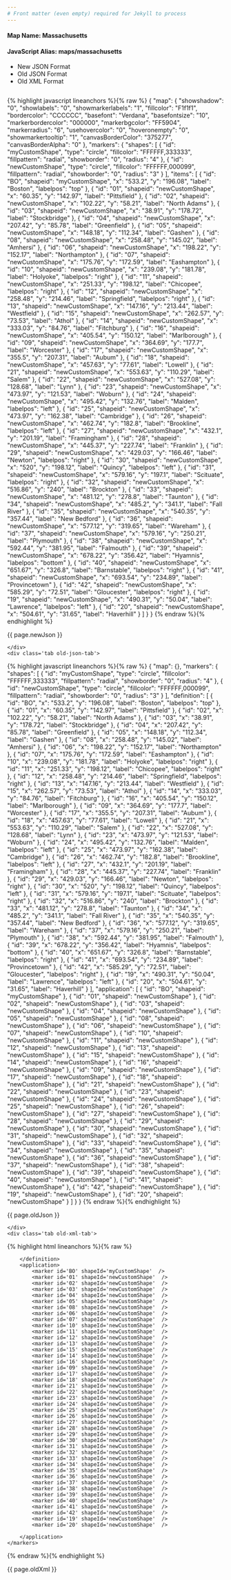 ```yaml
---
# Front matter (even empty) required for Jekyll to process
---
```


#### Map Name: Massachusetts

#### JavaScript Alias: maps/massachusetts


<ul class='code-tabs'>
    <li class='active'>
        <a data-toggle='new-json'>New JSON Format</a>
    </li>
    <li>
        <a data-toggle='old-json'>Old JSON Format</a>
    </li>
    <li>
        <a data-toggle='old-xml'>Old XML Format</a>
    </li>
</ul>
<div class='tab-content'>
    <pre class='plain-code'></pre>
    <div class='tab new-json-tab active'>
{% highlight javascript lineanchors %}{% raw %}
{
    "map": {
        "showshadow": "0",
        "showlabels": "0",
        "showmarkerlabels": "1",
        "fillcolor": "F1f1f1",
        "bordercolor": "CCCCCC",
        "basefont": "Verdana",
        "basefontsize": "10",
        "markerbordercolor": "000000",
        "markerbgcolor": "FF5904",
        "markerradius": "6",
        "usehovercolor": "0",
        "hoveronempty": "0",
        "showmarkertooltip": "1",
        "canvasBorderColor": "375277",
        "canvasBorderAlpha": "0"
    },
    "markers": {
        "shapes": [
            {
                "id": "myCustomShape",
                "type": "circle",
                "fillcolor": "FFFFFF,333333",
                "fillpattern": "radial",
                "showborder": "0",
                "radius": "4"
            },
            {
                "id": "newCustomShape",
                "type": "circle",
                "fillcolor": "FFFFFF,000099",
                "fillpattern": "radial",
                "showborder": "0",
                "radius": "3"
            }
        ],
        "items": [
            {
                "id": "BO",
                "shapeid": "myCustomShape",
                "x": "533.2",
                "y": "196.08",
                "label": "Boston",
                "labelpos": "top"
            },
            {
                "id": "01",
                "shapeid": "newCustomShape",
                "x": "60.35",
                "y": "142.97",
                "label": "Pittsfield"
            },
            {
                "id": "02",
                "shapeid": "newCustomShape",
                "x": "102.22",
                "y": "58.21",
                "label": "North Adams"
            },
            {
                "id": "03",
                "shapeid": "newCustomShape",
                "x": "38.91",
                "y": "178.72",
                "label": "Stockbridge"
            },
            {
                "id": "04",
                "shapeid": "newCustomShape",
                "x": "207.42",
                "y": "85.78",
                "label": "Greenfield"
            },
            {
                "id": "05",
                "shapeid": "newCustomShape",
                "x": "148.18",
                "y": "112.34",
                "label": "Gashen"
            },
            {
                "id": "08",
                "shapeid": "newCustomShape",
                "x": "258.48",
                "y": "145.02",
                "label": "Amhersi"
            },
            {
                "id": "06",
                "shapeid": "newCustomShape",
                "x": "198.22",
                "y": "152.17",
                "label": "Northampton"
            },
            {
                "id": "07",
                "shapeid": "newCustomShape",
                "x": "175.76",
                "y": "172.59",
                "label": "Eashampton"
            },
            {
                "id": "10",
                "shapeid": "newCustomShape",
                "x": "239.08",
                "y": "181.78",
                "label": "Holyoke",
                "labelpos": "right"
            },
            {
                "id": "11",
                "shapeid": "newCustomShape",
                "x": "251.33",
                "y": "198.12",
                "label": "Chicopee",
                "labelpos": "right"
            },
            {
                "id": "12",
                "shapeid": "newCustomShape",
                "x": "258.48",
                "y": "214.46",
                "label": "Springfield",
                "labelpos": "right"
            },
            {
                "id": "13",
                "shapeid": "newCustomShape",
                "x": "147.16",
                "y": "213.44",
                "label": "Westfield"
            },
            {
                "id": "15",
                "shapeid": "newCustomShape",
                "x": "262.57",
                "y": "73.53",
                "label": "Athol"
            },
            {
                "id": "14",
                "shapeid": "newCustomShape",
                "x": "333.03",
                "y": "84.76",
                "label": "Fitchburg"
            },
            {
                "id": "16",
                "shapeid": "newCustomShape",
                "x": "405.54",
                "y": "150.12",
                "label": "Marlborough"
            },
            {
                "id": "09",
                "shapeid": "newCustomShape",
                "x": "364.69",
                "y": "177.7",
                "label": "Worcester"
            },
            {
                "id": "17",
                "shapeid": "newCustomShape",
                "x": "355.5",
                "y": "207.31",
                "label": "Aubum"
            },
            {
                "id": "18",
                "shapeid": "newCustomShape",
                "x": "457.63",
                "y": "77.61",
                "label": "Lowell"
            },
            {
                "id": "21",
                "shapeid": "newCustomShape",
                "x": "553.63",
                "y": "110.29",
                "label": "Salem"
            },
            {
                "id": "22",
                "shapeid": "newCustomShape",
                "x": "527.08",
                "y": "128.68",
                "label": "Lynn"
            },
            {
                "id": "23",
                "shapeid": "newCustomShape",
                "x": "473.97",
                "y": "121.53",
                "label": "Woburn"
            },
            {
                "id": "24",
                "shapeid": "newCustomShape",
                "x": "495.42",
                "y": "132.76",
                "label": "Malden",
                "labelpos": "left"
            },
            {
                "id": "25",
                "shapeid": "newCustomShape",
                "x": "473.97",
                "y": "162.38",
                "label": "Cambridge"
            },
            {
                "id": "26",
                "shapeid": "newCustomShape",
                "x": "462.74",
                "y": "182.8",
                "label": "Brookline",
                "labelpos": "left"
            },
            {
                "id": "27",
                "shapeid": "newCustomShape",
                "x": "432.1",
                "y": "201.19",
                "label": "Framingham"
            },
            {
                "id": "28",
                "shapeid": "newCustomShape",
                "x": "445.37",
                "y": "227.74",
                "label": "Franklin"
            },
            {
                "id": "29",
                "shapeid": "newCustomShape",
                "x": "429.03",
                "y": "166.46",
                "label": "Newton",
                "labelpos": "right"
            },
            {
                "id": "30",
                "shapeid": "newCustomShape",
                "x": "520",
                "y": "198.12",
                "label": "Quincy",
                "labelpos": "left"
            },
            {
                "id": "31",
                "shapeid": "newCustomShape",
                "x": "579.16",
                "y": "197.1",
                "label": "Scituate",
                "labelpos": "right"
            },
            {
                "id": "32",
                "shapeid": "newCustomShape",
                "x": "516.86",
                "y": "240",
                "label": "Brockton"
            },
            {
                "id": "33",
                "shapeid": "newCustomShape",
                "x": "481.12",
                "y": "278.8",
                "label": "Taunton"
            },
            {
                "id": "34",
                "shapeid": "newCustomShape",
                "x": "485.2",
                "y": "341.1",
                "label": "Fall River"
            },
            {
                "id": "35",
                "shapeid": "newCustomShape",
                "x": "540.35",
                "y": "357.44",
                "label": "New Bedford"
            },
            {
                "id": "36",
                "shapeid": "newCustomShape",
                "x": "577.12",
                "y": "319.65",
                "label": "Wareham"
            },
            {
                "id": "37",
                "shapeid": "newCustomShape",
                "x": "579.16",
                "y": "250.21",
                "label": "Plymouth"
            },
            {
                "id": "38",
                "shapeid": "newCustomShape",
                "x": "592.44",
                "y": "381.95",
                "label": "Falmouth"
            },
            {
                "id": "39",
                "shapeid": "newCustomShape",
                "x": "678.22",
                "y": "356.42",
                "label": "Hyamnis",
                "labelpos": "bottom"
            },
            {
                "id": "40",
                "shapeid": "newCustomShape",
                "x": "651.67",
                "y": "326.8",
                "label": "Barnstable",
                "labelpos": "right"
            },
            {
                "id": "41",
                "shapeid": "newCustomShape",
                "x": "693.54",
                "y": "234.89",
                "label": "Provincetown"
            },
            {
                "id": "42",
                "shapeid": "newCustomShape",
                "x": "585.29",
                "y": "72.51",
                "label": "Gloucester",
                "labelpos": "right"
            },
            {
                "id": "19",
                "shapeid": "newCustomShape",
                "x": "490.31",
                "y": "50.04",
                "label": "Lawrence",
                "labelpos": "left"
            },
            {
                "id": "20",
                "shapeid": "newCustomShape",
                "x": "504.61",
                "y": "31.65",
                "label": "Haverhill"
            }
        ]
    }
}
{% endraw %}{% endhighlight %}


<p class='text-success'>{{ page.newJson }}</p>

    </div>
    <div class='tab old-json-tab'>
{% highlight javascript lineanchors %}{% raw %}
{
    "map": {},
    "markers": {
        "shapes": [
            {
                "id": "myCustomShape",
                "type": "circle",
                "fillcolor": "FFFFFF,333333",
                "fillpattern": "radial",
                "showborder": "0",
                "radius": "4"
            },
            {
                "id": "newCustomShape",
                "type": "circle",
                "fillcolor": "FFFFFF,000099",
                "fillpattern": "radial",
                "showborder": "0",
                "radius": "3"
            }
        ],
        "definition": [
            {
                "id": "BO",
                "x": "533.2",
                "y": "196.08",
                "label": "Boston",
                "labelpos": "top"
            },
            {
                "id": "01",
                "x": "60.35",
                "y": "142.97",
                "label": "Pittsfield"
            },
            {
                "id": "02",
                "x": "102.22",
                "y": "58.21",
                "label": "North Adams"
            },
            {
                "id": "03",
                "x": "38.91",
                "y": "178.72",
                "label": "Stockbridge"
            },
            {
                "id": "04",
                "x": "207.42",
                "y": "85.78",
                "label": "Greenfield"
            },
            {
                "id": "05",
                "x": "148.18",
                "y": "112.34",
                "label": "Gashen"
            },
            {
                "id": "08",
                "x": "258.48",
                "y": "145.02",
                "label": "Amhersi"
            },
            {
                "id": "06",
                "x": "198.22",
                "y": "152.17",
                "label": "Northampton"
            },
            {
                "id": "07",
                "x": "175.76",
                "y": "172.59",
                "label": "Eashampton"
            },
            {
                "id": "10",
                "x": "239.08",
                "y": "181.78",
                "label": "Holyoke",
                "labelpos": "right"
            },
            {
                "id": "11",
                "x": "251.33",
                "y": "198.12",
                "label": "Chicopee",
                "labelpos": "right"
            },
            {
                "id": "12",
                "x": "258.48",
                "y": "214.46",
                "label": "Springfield",
                "labelpos": "right"
            },
            {
                "id": "13",
                "x": "147.16",
                "y": "213.44",
                "label": "Westfield"
            },
            {
                "id": "15",
                "x": "262.57",
                "y": "73.53",
                "label": "Athol"
            },
            {
                "id": "14",
                "x": "333.03",
                "y": "84.76",
                "label": "Fitchburg"
            },
            {
                "id": "16",
                "x": "405.54",
                "y": "150.12",
                "label": "Marlborough"
            },
            {
                "id": "09",
                "x": "364.69",
                "y": "177.7",
                "label": "Worcester"
            },
            {
                "id": "17",
                "x": "355.5",
                "y": "207.31",
                "label": "Aubum"
            },
            {
                "id": "18",
                "x": "457.63",
                "y": "77.61",
                "label": "Lowell"
            },
            {
                "id": "21",
                "x": "553.63",
                "y": "110.29",
                "label": "Salem"
            },
            {
                "id": "22",
                "x": "527.08",
                "y": "128.68",
                "label": "Lynn"
            },
            {
                "id": "23",
                "x": "473.97",
                "y": "121.53",
                "label": "Woburn"
            },
            {
                "id": "24",
                "x": "495.42",
                "y": "132.76",
                "label": "Malden",
                "labelpos": "left"
            },
            {
                "id": "25",
                "x": "473.97",
                "y": "162.38",
                "label": "Cambridge"
            },
            {
                "id": "26",
                "x": "462.74",
                "y": "182.8",
                "label": "Brookline",
                "labelpos": "left"
            },
            {
                "id": "27",
                "x": "432.1",
                "y": "201.19",
                "label": "Framingham"
            },
            {
                "id": "28",
                "x": "445.37",
                "y": "227.74",
                "label": "Franklin"
            },
            {
                "id": "29",
                "x": "429.03",
                "y": "166.46",
                "label": "Newton",
                "labelpos": "right"
            },
            {
                "id": "30",
                "x": "520",
                "y": "198.12",
                "label": "Quincy",
                "labelpos": "left"
            },
            {
                "id": "31",
                "x": "579.16",
                "y": "197.1",
                "label": "Scituate",
                "labelpos": "right"
            },
            {
                "id": "32",
                "x": "516.86",
                "y": "240",
                "label": "Brockton"
            },
            {
                "id": "33",
                "x": "481.12",
                "y": "278.8",
                "label": "Taunton"
            },
            {
                "id": "34",
                "x": "485.2",
                "y": "341.1",
                "label": "Fall River"
            },
            {
                "id": "35",
                "x": "540.35",
                "y": "357.44",
                "label": "New Bedford"
            },
            {
                "id": "36",
                "x": "577.12",
                "y": "319.65",
                "label": "Wareham"
            },
            {
                "id": "37",
                "x": "579.16",
                "y": "250.21",
                "label": "Plymouth"
            },
            {
                "id": "38",
                "x": "592.44",
                "y": "381.95",
                "label": "Falmouth"
            },
            {
                "id": "39",
                "x": "678.22",
                "y": "356.42",
                "label": "Hyamnis",
                "labelpos": "bottom"
            },
            {
                "id": "40",
                "x": "651.67",
                "y": "326.8",
                "label": "Barnstable",
                "labelpos": "right"
            },
            {
                "id": "41",
                "x": "693.54",
                "y": "234.89",
                "label": "Provincetown"
            },
            {
                "id": "42",
                "x": "585.29",
                "y": "72.51",
                "label": "Gloucester",
                "labelpos": "right"
            },
            {
                "id": "19",
                "x": "490.31",
                "y": "50.04",
                "label": "Lawrence",
                "labelpos": "left"
            },
            {
                "id": "20",
                "x": "504.61",
                "y": "31.65",
                "label": "Haverhill"
            }
        ],
        "application": [
            {
                "id": "BO",
                "shapeid": "myCustomShape"
            },
            {
                "id": "01",
                "shapeid": "newCustomShape"
            },
            {
                "id": "02",
                "shapeid": "newCustomShape"
            },
            {
                "id": "03",
                "shapeid": "newCustomShape"
            },
            {
                "id": "04",
                "shapeid": "newCustomShape"
            },
            {
                "id": "05",
                "shapeid": "newCustomShape"
            },
            {
                "id": "08",
                "shapeid": "newCustomShape"
            },
            {
                "id": "06",
                "shapeid": "newCustomShape"
            },
            {
                "id": "07",
                "shapeid": "newCustomShape"
            },
            {
                "id": "10",
                "shapeid": "newCustomShape"
            },
            {
                "id": "11",
                "shapeid": "newCustomShape"
            },
            {
                "id": "12",
                "shapeid": "newCustomShape"
            },
            {
                "id": "13",
                "shapeid": "newCustomShape"
            },
            {
                "id": "15",
                "shapeid": "newCustomShape"
            },
            {
                "id": "14",
                "shapeid": "newCustomShape"
            },
            {
                "id": "16",
                "shapeid": "newCustomShape"
            },
            {
                "id": "09",
                "shapeid": "newCustomShape"
            },
            {
                "id": "17",
                "shapeid": "newCustomShape"
            },
            {
                "id": "18",
                "shapeid": "newCustomShape"
            },
            {
                "id": "21",
                "shapeid": "newCustomShape"
            },
            {
                "id": "22",
                "shapeid": "newCustomShape"
            },
            {
                "id": "23",
                "shapeid": "newCustomShape"
            },
            {
                "id": "24",
                "shapeid": "newCustomShape"
            },
            {
                "id": "25",
                "shapeid": "newCustomShape"
            },
            {
                "id": "26",
                "shapeid": "newCustomShape"
            },
            {
                "id": "27",
                "shapeid": "newCustomShape"
            },
            {
                "id": "28",
                "shapeid": "newCustomShape"
            },
            {
                "id": "29",
                "shapeid": "newCustomShape"
            },
            {
                "id": "30",
                "shapeid": "newCustomShape"
            },
            {
                "id": "31",
                "shapeid": "newCustomShape"
            },
            {
                "id": "32",
                "shapeid": "newCustomShape"
            },
            {
                "id": "33",
                "shapeid": "newCustomShape"
            },
            {
                "id": "34",
                "shapeid": "newCustomShape"
            },
            {
                "id": "35",
                "shapeid": "newCustomShape"
            },
            {
                "id": "36",
                "shapeid": "newCustomShape"
            },
            {
                "id": "37",
                "shapeid": "newCustomShape"
            },
            {
                "id": "38",
                "shapeid": "newCustomShape"
            },
            {
                "id": "39",
                "shapeid": "newCustomShape"
            },
            {
                "id": "40",
                "shapeid": "newCustomShape"
            },
            {
                "id": "41",
                "shapeid": "newCustomShape"
            },
            {
                "id": "42",
                "shapeid": "newCustomShape"
            },
            {
                "id": "19",
                "shapeid": "newCustomShape"
            },
            {
                "id": "20",
                "shapeid": "newCustomShape"
            }
        ]
    }
}
{% endraw %}{% endhighlight %}


<p class='text-success'>{{ page.oldJson }}</p>

    </div>
    <div class='tab old-xml-tab'>
{% highlight html lineanchors %}{% raw %}
<map>
	<markers>
	    <shapes>
		    <shape id='myCustomShape' type='circle' fillColor='FFFFFF,333333' fillPattern='radial' showBorder='0' radius='4'/>
			<shape id='newCustomShape' type='circle' fillColor='FFFFFF,000099' fillPattern='radial' showBorder='0' radius='3'/>
		</shapes>
		<definition>
			<marker id='BO' x='533.2' y='196.08' label='Boston' labelPos='top'  />
			<marker id='01' x='60.35' y='142.97' label='Pittsfield'  />
			<marker id='02' x='102.22' y='58.21' label='North Adams'  />
			<marker id='03' x='38.91' y='178.72' label='Stockbridge'  />
			<marker id='04' x='207.42' y='85.78' label='Greenfield'  />
			<marker id='05' x='148.18' y='112.34' label='Gashen'  />
			<marker id='08' x='258.48' y='145.02' label='Amhersi'  />
			<marker id='06' x='198.22' y='152.17' label='Northampton'  />
			<marker id='07' x='175.76' y='172.59' label='Eashampton'  />
			<marker id='10' x='239.08' y='181.78' label='Holyoke' labelPos='right'  />
			<marker id='11' x='251.33' y='198.12' label='Chicopee' labelPos='right'  />
			<marker id='12' x='258.48' y='214.46' label='Springfield' labelPos='right'  />
			<marker id='13' x='147.16' y='213.44' label='Westfield'  />
			<marker id='15' x='262.57' y='73.53' label='Athol'  />
			<marker id='14' x='333.03' y='84.76' label='Fitchburg'  />
			<marker id='16' x='405.54' y='150.12' label='Marlborough'  />
			<marker id='09' x='364.69' y='177.7' label='Worcester'  />
			<marker id='17' x='355.5' y='207.31' label='Aubum'  />
			<marker id='18' x='457.63' y='77.61' label='Lowell'  />
			<marker id='21' x='553.63' y='110.29' label='Salem'  />
			<marker id='22' x='527.08' y='128.68' label='Lynn'  />
			<marker id='23' x='473.97' y='121.53' label='Woburn'  />
			<marker id='24' x='495.42' y='132.76' label='Malden' labelPos='left'  />
			<marker id='25' x='473.97' y='162.38' label='Cambridge'  />
			<marker id='26' x='462.74' y='182.8' label='Brookline' labelPos='left'  />
			<marker id='27' x='432.1' y='201.19' label='Framingham'  />
			<marker id='28' x='445.37' y='227.74' label='Franklin'  />
			<marker id='29' x='429.03' y='166.46' label='Newton' labelPos='right'  />
			<marker id='30' x='520' y='198.12' label='Quincy' labelPos='left'  />
			<marker id='31' x='579.16' y='197.1' label='Scituate' labelPos='right'  />
			<marker id='32' x='516.86' y='240' label='Brockton'  />
			<marker id='33' x='481.12' y='278.8' label='Taunton'  />
			<marker id='34' x='485.2' y='341.1' label='Fall River'  />
			<marker id='35' x='540.35' y='357.44' label='New Bedford'  />
			<marker id='36' x='577.12' y='319.65' label='Wareham'  />
			<marker id='37' x='579.16' y='250.21' label='Plymouth'  />
			<marker id='38' x='592.44' y='381.95' label='Falmouth'  />
			<marker id='39' x='678.22' y='356.42' label='Hyamnis' labelPos='bottom'  />
			<marker id='40' x='651.67' y='326.8' label='Barnstable' labelPos='right'  />
			<marker id='41' x='693.54' y='234.89' label='Provincetown'  />
			<marker id='42' x='585.29' y='72.51' label='Gloucester' labelPos='right'  />
			<marker id='19' x='490.31' y='50.04' label='Lawrence' labelPos='left'  />
			<marker id='20' x='504.61' y='31.65' label='Haverhill'  />

		</definition>
		<application>
			<marker id='BO' shapeId='myCustomShape'  />
			<marker id='01' shapeId='newCustomShape'  />
			<marker id='02' shapeId='newCustomShape'  />
			<marker id='03' shapeId='newCustomShape'  />
			<marker id='04' shapeId='newCustomShape'  />
			<marker id='05' shapeId='newCustomShape'  />
			<marker id='08' shapeId='newCustomShape'  />
			<marker id='06' shapeId='newCustomShape'  />
			<marker id='07' shapeId='newCustomShape'  />
			<marker id='10' shapeId='newCustomShape'  />
			<marker id='11' shapeId='newCustomShape'  />
			<marker id='12' shapeId='newCustomShape'  />
			<marker id='13' shapeId='newCustomShape'  />
			<marker id='15' shapeId='newCustomShape'  />
			<marker id='14' shapeId='newCustomShape'  />
			<marker id='16' shapeId='newCustomShape'  />
			<marker id='09' shapeId='newCustomShape'  />
			<marker id='17' shapeId='newCustomShape'  />
			<marker id='18' shapeId='newCustomShape'  />
			<marker id='21' shapeId='newCustomShape'  />
			<marker id='22' shapeId='newCustomShape'  />
			<marker id='23' shapeId='newCustomShape'  />
			<marker id='24' shapeId='newCustomShape'  />
			<marker id='25' shapeId='newCustomShape'  />
			<marker id='26' shapeId='newCustomShape'  />
			<marker id='27' shapeId='newCustomShape'  />
			<marker id='28' shapeId='newCustomShape'  />
			<marker id='29' shapeId='newCustomShape'  />
			<marker id='30' shapeId='newCustomShape'  />
			<marker id='31' shapeId='newCustomShape'  />
			<marker id='32' shapeId='newCustomShape'  />
			<marker id='33' shapeId='newCustomShape'  />
			<marker id='34' shapeId='newCustomShape'  />
			<marker id='35' shapeId='newCustomShape'  />
			<marker id='36' shapeId='newCustomShape'  />
			<marker id='37' shapeId='newCustomShape'  />
			<marker id='38' shapeId='newCustomShape'  />
			<marker id='39' shapeId='newCustomShape'  />
			<marker id='40' shapeId='newCustomShape'  />
			<marker id='41' shapeId='newCustomShape'  />
			<marker id='42' shapeId='newCustomShape'  />
			<marker id='19' shapeId='newCustomShape'  />
			<marker id='20' shapeId='newCustomShape'  />

		</application>
	</markers>
</map>
{% endraw %}{% endhighlight %}

<p class='text-success'>{{ page.oldXml }}</p>

</div>
</div>
